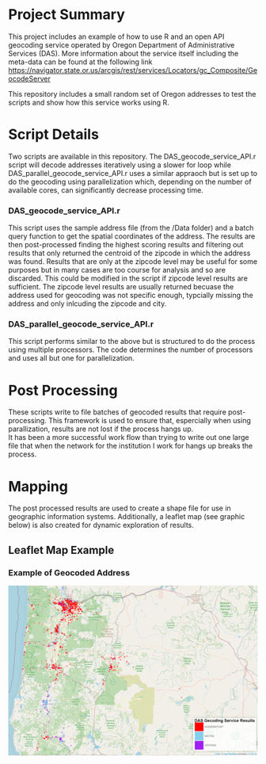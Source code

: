 # Project Summary  
This project includes an example of how to use R and an open API geocoding service operated by Oregon Department of Administrative Services (DAS).  More information about the service itself including the meta-data can be found at the following link https://navigator.state.or.us/arcgis/rest/services/Locators/gc_Composite/GeocodeServer


This repository includes a small random set of Oregon addresses to test the scripts and show how this service works using R.

# Script Details  
Two scripts are available in this repository.  The DAS_geocode_service_API.r script will decode addresses iteratively using a slower for loop while DAS_parallel_geocode_service_API.r uses a similar appraoch but 
is set up to do the geocoding using parallelization which, depending on the number of available cores, can significantly decrease processing time.  

### DAS_geocode_service_API.r <br/>
This script uses the sample address file (from the /Data folder) and a batch query function to get the spatial coordinates of the address.  The results
are then post-processed finding the highest scoring results and filtering out results that only returned the centroid of the zipcode in which the address was found.  Results that are only at the zipcode
level may be useful for some purposes but in many cases are too course for analysis and so are discarded.  This could be modified in the script if zipcode level results are sufficient.  The zipcode level 
results are usually returned becuase the address used for geocoding was not specific enough, typcially missing the address and only inlcuding the zipcode and city.  


### DAS_parallel_geocode_service_API.r <br/>
This script performs similar to the above but is structured to do the process using multiple processors.  The code determines the number of processors and uses all but one for parallelization.  

# Post Processing
These scripts write to file batches of geocoded results that require post-processing.  This framework is used to ensure that, espercially when using parallization, results are not lost if the process hangs up.  
It has been a more successful work flow than trying to write out one large file that when the network for the institution I work for hangs up breaks the process.  

# Mapping 
The post processed results are used to create a shape file for use in geographic information systems.  Additionally, a leaflet map (see graphic below) is also created for dynamic exploration of results.

## Leaflet Map Example

### Example of Geocoded Address 
![Leaflet Example](www/Leaflet_Example.png)  
